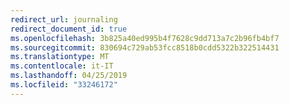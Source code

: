 ```yaml
---
redirect_url: journaling
redirect_document_id: true
ms.openlocfilehash: 3b825a40ed995b4f7628c9dd713a7c2b96fb4bf7
ms.sourcegitcommit: 830694c729ab53fcc8518b0cdd5322b322514431
ms.translationtype: MT
ms.contentlocale: it-IT
ms.lasthandoff: 04/25/2019
ms.locfileid: "33246172"
---
```


